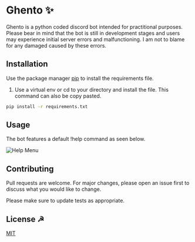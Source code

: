 # Ghento ✨

Ghento is a python coded discord bot intended for practitional purposes. Please bear in mind that the bot is still in development stages and users may experience initial server errors and malfunctioning. I am not to blame for any damaged caused by these errors. 

## Installation

Use the package manager [pip](https://pip.pypa.io/en/stable/) to install the requirements file.
1. Use a virtual env or cd to your directory and install the file. This command can also be copy pasted.

```bash
pip install -r requirements.txt
```

## Usage
The bot features a default !help command as seen below.


![Help Menu](https://i.ibb.co/zZR2ds0/Annotation-2019-08-28-165619.png)

## Contributing
Pull requests are welcome. For major changes, please open an issue first to discuss what you would like to change.

Please make sure to update tests as appropriate.

## License ☭
[MIT](https://choosealicense.com/licenses/mit/)
